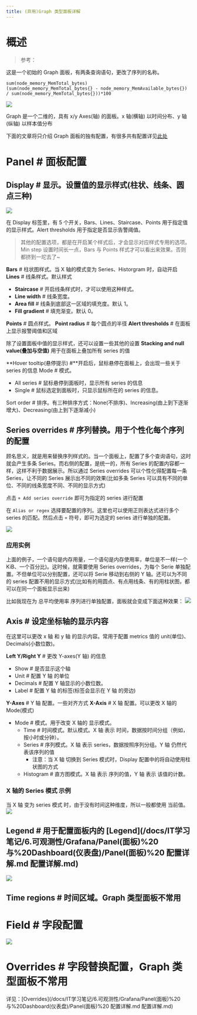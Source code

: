 ```yaml
---
title: (弃用)Graph 类型面板详解
---
```


# 概述

> 参考：

这是一个初始的 Graph 面板，有两条查询语句，更改了序列的名称。

    sum(node_memory_MemTotal_bytes)
    (sum(node_memory_MemTotal_bytes{} - node_memory_MemAvailable_bytes{}) / sum(node_memory_MemTotal_bytes{}))*100

![](https://notes-learning.oss-cn-beijing.aliyuncs.com/qzbd5e/1616067957167-730a2679-0ad0-488a-9c4c-8f3ba5ace79d.png)

Graph 是一个二维的，具有 x/y Axes(轴) 的面板。x 轴(横轴) 以时间分布、y 轴(纵轴) 以样本值分布

下面的文章将只介绍 Graph 面板的独有配置，有很多共有配置详见[此处](https://www.yuque.com/go/doc/33145831)

# Panel # 面板配置

## Display # 显示。设置值的显示样式(柱状、线条、圆点三种)

![](https://notes-learning.oss-cn-beijing.aliyuncs.com/qzbd5e/1616067957211-044eecd5-5b98-425a-8de8-3799545d50f6.png)

在 Display 标签里，有 5 个开关，Bars、Lines、Staircase、Points 用于指定值的显示样式。Alert thresholds 用于指定是否显示告警阈值。

> 其他的配置选项，都是在开启某个样式后，才会显示对应样式专用的选项。
> Min step 设置时间长一点，Bars 与 Points 样式才可以看出来效果。否则都挤到一坨去了~

**Bars** # 柱状图样式。当 X 轴的模式变为 Series、Historgram 时，自动开启
**Lines** # 线条样式。默认样式

- **Staircase** # 开启线条样式时，才可以使用这种样式。
- **Line width** # 线条宽度。
- **Area fill** # 线条到底部这一区域的填充度。默认 1。
- **Fill gradient** # 填充渐变。默认 0。

**Points** # 圆点样式。
**Point radius** # 每个圆点的半径
**Alert thresholds** # 在面板上显示报警阈值和区域

除了设置面板中值的显示样式，还可以设置一些其他的设置
**Stacking and null value(叠加与空值)**
用于在面板上叠加所有 series 的值

**Hover tooltip(悬停提示) #**开启后，鼠标悬停在面板上，会出现一些关于 series 的信息
Mode # 模式。

- All series # 鼠标悬停到面板时，显示所有 series 的信息
- Single # 鼠标选定到面板时，只显示鼠标所在的 series 的信息。

Sort order # 排序。有三种排序方式：None(不排序)、Increasing(由上到下逐渐增大)、Decreasing(由上到下逐渐减小)

## Series overrides # 序列替换。用于个性化每个序列的配置

顾名思义，就是用来替换序列样式的。当一个面板上，配置了多个查询语句，这时就会产生多条 Series。而右侧的配置，是统一的，所有 Series 的配置内容都一样，这样不利于数据展示。所以通过 Series overrides 可以个性化得配置每一条 Series，让不同的 Series 展示出不同的效果(比如多条 Series 可以具有不同的单位、不同的线条宽度不同、不同的显示方式)

点击 `+ Add series override` 即可为指定的 series 进行配置

在 `Alias or regex` 选择要配置的序列。这里也可以使用正则表达式进行多个 series 的匹配。然后点击 `+` 符号，即可为选定的 series 进行单独的配置。

![](https://notes-learning.oss-cn-beijing.aliyuncs.com/qzbd5e/1616067957244-03bc347c-faa5-4145-8a6b-fe3138242f0b.png)

### 应用实例

上面的例子，一个语句是内存用量，一个语句是内存使用率，单位是不一样(一个 KiB、一个百分比)。这时候，就需要使用 Series overrides，为每个 Serie 单独配置。不但单位可以分别配置，还可以将 Serie 移动到右侧的 Y 轴。还可以为不同的 series 配置不用的显示方式(比如有的用圆点、有点用线条、有的用柱状图，都可以在同一个面板显示出来)

比如我现在为 总平均使用率 序列进行单独配置，面板就会变成下面这种效果：
![](https://notes-learning.oss-cn-beijing.aliyuncs.com/qzbd5e/1616067957204-1cae00cd-e82c-4042-9d6b-11daed4f9b8f.png)

## Axis # 设定坐标轴的显示内容

在这里可以更改 x 轴 和 y 轴 的显示内容。常用于配置 metrics 值的 unit(单位)、Decimals(小数位数)。

**Left Y/Right Y** # 更改 Y-axes(Y 轴) 的信息

- Show # 是否显示这个轴
- Unit # 配置 Y 轴 的单位
- Decimals # 配置 Y 轴显示的小数位数。
- Label # 配置 Y 轴 的标签(标签会显示在 Y 轴 的旁边)

**Y-Axes** # Y 轴 配置。一些对齐方式
**X-Axis** # X 轴 配置。可以更改 X 轴的 Mode(模式)

- Mode # 模式。用于改变 X 轴的 显示模式。
  - Time # 时间模式。默认模式。X 轴 表示 时间，数据按时间分组（例如，按小时或分钟）。
  - Series # 序列模式。X 轴 表示 series，数据按照序列分组。Y 轴 仍然代表该序列的值
    - 注意：当 X 轴 切换到 Series 模式时，Display 配置中的将自动使用柱状图的方式
  - Histogram # 直方图模式。X 轴 表示 序列的值，Y 轴 表示 该值的计数。

### X 轴的 Series 模式 示例

当 X 轴 变为 series 模式 时，由于没有时间这种维度，所以一般都使用 当前值。
![](https://notes-learning.oss-cn-beijing.aliyuncs.com/qzbd5e/1616067957169-8ff35969-aa1d-4259-8144-1a88bb33a486.png)

## Legend # 用于配置面板内的 [Legend](/docs/IT学习笔记/6.可观测性/Grafana/Panel(面板)%20 与%20Dashboard(仪表盘)/Panel(面板)%20 配置详解.md 配置详解.md)

![](https://notes-learning.oss-cn-beijing.aliyuncs.com/qzbd5e/1616067957204-998bd4db-f185-4f42-9138-9edb69081d84.png)

## Time regions # 时间区域。Graph 类型面板不常用

# Field # 字段配置

![](https://notes-learning.oss-cn-beijing.aliyuncs.com/qzbd5e/1616067957229-733ae428-0442-42e4-b76e-d36f89196a3d.png)

# Overrides # 字段替换配置，Graph 类型面板不常用

详见：[Overrides](/docs/IT学习笔记/6.可观测性/Grafana/Panel(面板)%20 与%20Dashboard(仪表盘)/Panel(面板)%20 配置详解.md 配置详解.md)
